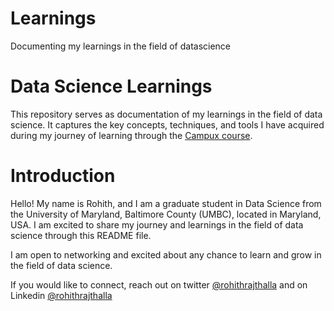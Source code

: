 # Learnings
 Documenting my learnings in the field of datascience

# Data Science Learnings

This repository serves as documentation of my learnings in the field of data science. It captures the key concepts, techniques, and tools I have acquired during my journey of learning through the [Campux course](https://learnwith.campusx.in/).

# Introduction

Hello! My name is Rohith, and I am a graduate student in Data Science from the University of Maryland, Baltimore County (UMBC), located in Maryland, USA. I am excited to share my journey and learnings in the field of data science through this README file.

I am open to networking and excited about any chance to learn and grow in the field of data science.

If you would like to connect, reach out on twitter [@rohithrajthalla](https://www.twitter.com/rohithrajthalla) and on Linkedin [@rohithrajthalla](https://www.linkedin.com/in/rohithrajthalla)